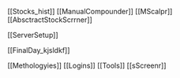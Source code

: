 
[[Stocks_hist]]
[[ManualCompounder]]
[[MScalpr]]
[[AbsctractStockScrrner]]

[[ServerSetup]]

[[FinalDay_kjsldkf]]


[[Methologyies]]
[[Logins]]
[[Tools]]
[[sScreenr]]
